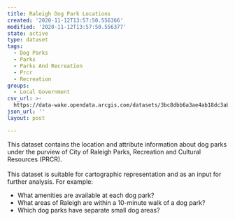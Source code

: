 ```yaml
---
title: Raleigh Dog Park Locations
created: '2020-11-12T13:57:50.556366'
modified: '2020-11-12T13:57:50.556377'
state: active
type: dataset
tags:
  - Dog Parks
  - Parks
  - Parks And Recreation
  - Prcr
  - Recreation
groups:
  - Local Government
csv_url: >-
  https://data-wake.opendata.arcgis.com/datasets/3bc8dbb6a3ae4ab18dc3ab3150a2bbea_0.csv?outSR=%7B%22latestWkid%22%3A2264%2C%22wkid%22%3A102719%7D
json_url: ''
layout: post

---
```

<div>This dataset contains the location and attribute information about dog parks under the purview of City of Raleigh Parks, Recreation and Cultural Resources (PRCR).</div><div><br /></div><div>This dataset is suitable for cartographic representation and as an input for further analysis. For example:</div><div><ul><li>What amenities are available at each dog park?</li><li>What areas of Raleigh are within a 10-minute walk of a dog park?</li><li>Which dog parks have separate small dog areas?</li></ul></div>
